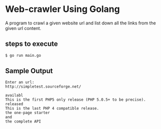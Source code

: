 # Web-crawler Using Golang 
A program to crawl a given website url and list down all the links from the given url content.
## steps to execute 

```bash
$ go run main.go
```

## Sample Output 
```
Enter an url:
http://simpletest.sourceforge.net/

availabl
This is the first PHP5 only release (PHP 5.0.5+ to be precise).
released
This is the last PHP 4 compatible release.
the one-page starter
and
the complete API

```


